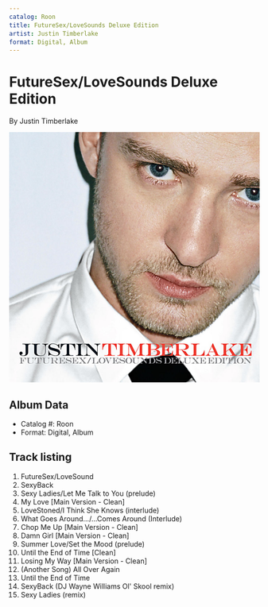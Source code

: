 ```yaml
---
catalog: Roon
title: FutureSex/LoveSounds Deluxe Edition
artist: Justin Timberlake
format: Digital, Album
---
```


# FutureSex/LoveSounds Deluxe Edition

By Justin Timberlake

![](../../assets/albumcovers/Justin_Timberlake-FutureSex-LoveSounds_Deluxe_Edition.png)

## Album Data

- Catalog #: Roon
- Format: Digital, Album


## Track listing


1. FutureSex/LoveSound
2. SexyBack
3. Sexy Ladies/Let Me Talk to You (prelude)
4. My Love [Main Version - Clean]
5. LoveStoned/I Think She Knows (interlude)
6. What Goes Around.../...Comes Around (Interlude)
7. Chop Me Up [Main Version - Clean]
8. Damn Girl [Main Version - Clean]
9. Summer Love/Set the Mood (prelude)
10. Until the End of Time [Clean]
11. Losing My Way [Main Version - Clean]
12. (Another Song) All Over Again
13. Until the End of Time
14. SexyBack (DJ Wayne Williams Ol' Skool remix)
15. Sexy Ladies (remix)

